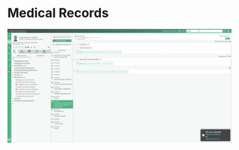 # Medical Records

![Frontend view of a single patient Medical Record](<../.gitbook/assets/image (25).png>)
